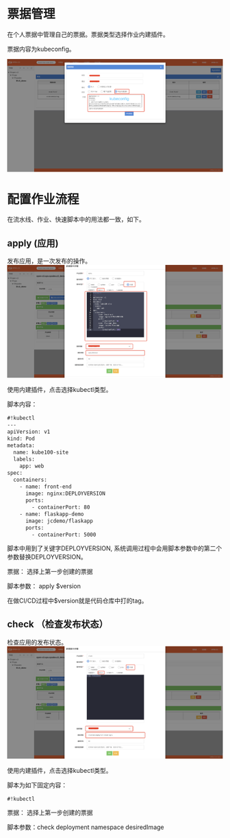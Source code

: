 # 票据管理

在个人票据中管理自己的票据。票据类型选择作业内建插件。

票据内容为kubeconfig。

![票据管理](/kubectl/images/管理票据.png)


# 配置作业流程

在流水线、作业、快速脚本中的用法都一致，如下。

## apply (应用)

发布应用，是一次发布的操作。
![kubectl-apply](/kubectl/images/kubectl-apply.png)

使用内建插件，点击选择kubectl类型。

脚本内容：

```
#!kubectl
---
apiVersion: v1
kind: Pod
metadata:
  name: kube100-site
  labels:
    app: web
spec:
  containers:
    - name: front-end
      image: nginx:DEPLOYVERSION
      ports:
        - containerPort: 80
    - name: flaskapp-demo
      image: jcdemo/flaskapp
      ports:
        - containerPort: 5000
```

脚本中用到了关键字DEPLOYVERSION, 系统调用过程中会用脚本参数中的第二个参数替换DEPLOYVERSION。

票据： 选择上第一步创建的票据

脚本参数： apply $version

在做CI/CD过程中$version就是代码仓库中打的tag。

## check （检查发布状态）

检查应用的发布状态。
![kubectl-check](/kubectl/images/kubectl-check.png)

使用内建插件，点击选择kubectl类型。

脚本为如下固定内容：
```
#!kubectl
```

票据： 选择上第一步创建的票据

脚本参数：check deployment namespace desiredImage
